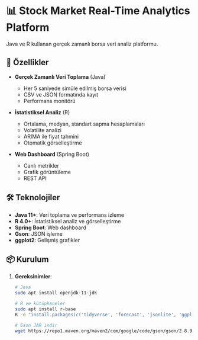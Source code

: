 
# 📊 Stock Market Real-Time Analytics Platform

Java ve R kullanan gerçek zamanlı borsa veri analiz platformu.

## 🎯 Özellikler

- **Gerçek Zamanlı Veri Toplama** (Java)
  - Her 5 saniyede simüle edilmiş borsa verisi
  - CSV ve JSON formatında kayıt
  - Performans monitörü

- **İstatistiksel Analiz** (R)
  - Ortalama, medyan, standart sapma hesaplamaları
  - Volatilite analizi
  - ARIMA ile fiyat tahmini
  - Otomatik görselleştirme

- **Web Dashboard** (Spring Boot)
  - Canlı metrikler
  - Grafik görüntüleme
  - REST API

## 🛠️ Teknolojiler

- **Java 11+**: Veri toplama ve performans izleme
- **R 4.0+**: İstatistiksel analiz ve görselleştirme
- **Spring Boot**: Web dashboard
- **Gson**: JSON işleme
- **ggplot2**: Gelişmiş grafikler

## 📦 Kurulum

1. **Gereksinimler**:
   ```bash
   # Java
   sudo apt install openjdk-11-jdk

   # R ve kütüphaneler
   sudo apt install r-base
   R -e "install.packages(c('tidyverse', 'forecast', 'jsonlite', 'ggplot2'))"

   # Gson JAR indir
   wget https://repo1.maven.org/maven2/com/google/code/gson/gson/2.8.9/gson-2.8.9.jar -P java-collector/
   ```
